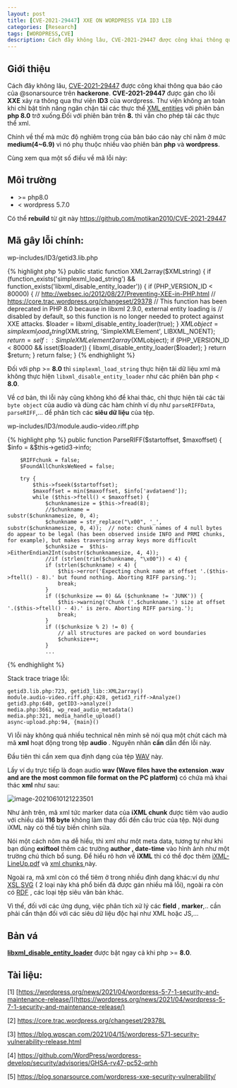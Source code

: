 ```yaml
---
layout: post
title: [CVE-2021-29447] XXE ON WORDPRESS VIA ID3 LIB
categories: [Research]
tags: [WORDPRESS,CVE]
description: Cách đây không lâu, CVE-2021-29447 được công khai thông qua báo cáo của @sonarsource trên hackerone. CVE-2021-29447 được gán cho lỗi XXE xảy ra thông qua thư viện ID3 của wordpress. Thư viện không an toàn khi chỉ bật tính năng ngăn chặn tải các thực thể XML entities với phiên bản php 8.0 trở xuống.Đối với phiên bản trên 8. thì vẫn cho phép tải các thực thể xml.
---
```


## Giới thiệu

Cách đây không lâu, [CVE-2021-29447](https://hackerone.com/reports/1095645) được công khai thông qua báo cáo của @sonarsource trên **hackerone**. **CVE-2021-29447** được gán cho lỗi **XXE** xảy ra thông qua thư viện **ID3** của wordpress. Thư viện không an toàn khi chỉ bật tính năng ngăn chặn tải các thực thể  [XML entities](https://portswigger.net/web-security/xxe/xml-entities) với phiên bản **php 8.0** trở xuống.Đối với phiên bản trên **8.** thì vẫn cho phép tải các thực thể xml.

Chính về thế mà mức độ nghiêm trọng của bản báo cáo này chỉ nằm ở mức **medium(4~6.9)** vì nó phụ thuộc nhiều vào phiên bản **php** và **wordpress**.

Cùng xem qua một số điều về mã lỗi này:

## Môi trường

- \>= php8.0
- < wordpress 5.7.0 

Có thể **rebuild** từ git này https://github.com/motikan2010/CVE-2021-29447

## Mã gây lỗi chính:

wp-includes/ID3/getid3.lib.php

{% highlight php %}
	public static function XML2array($XMLstring) {
		if (function_exists('simplexml_load_string') && function_exists('libxml_disable_entity_loader')) {
			if (PHP_VERSION_ID < 80000) {
				// http://websec.io/2012/08/27/Preventing-XEE-in-PHP.html
				// https://core.trac.wordpress.org/changeset/29378
				// This function has been deprecated in PHP 8.0 because in libxml 2.9.0, external entity loading is
				// disabled by default, so this function is no longer needed to protect against XXE attacks.
				$loader = libxml_disable_entity_loader(true);
			}
			$XMLobject = simplexml_load_string($XMLstring, 'SimpleXMLElement', LIBXML_NOENT);
			$return = self::SimpleXMLelement2array($XMLobject);
			if (PHP_VERSION_ID < 80000 && isset($loader)) {
				libxml_disable_entity_loader($loader);
			}
			return $return;
		}
		return false;
	}
{% endhighlight %}

Đối với php >= **8.0** thì `simplexml_load_string` thực hiện tải dữ liệu xml mà không thực hiện `libxml_disable_entity_loader` như các phiên bản php < **8.0**.		

Về cơ bản, thì lỗi này cũng không khó để khai thác, chỉ thực hiện tải các tải `byte object` của audio và dùng các hàm chính ví dụ như `parseRIFFData`, `parseRIFF`,... để phân tích các **siêu dữ liệu** của tệp.

wp-includes/ID3/module.audio-video.riff.php

{% highlight php %}
	public function ParseRIFF($startoffset, $maxoffset) {
		$info = &$this->getid3->info;

		$RIFFchunk = false;
		$FoundAllChunksWeNeed = false;

		try {
			$this->fseek($startoffset);
			$maxoffset = min($maxoffset, $info['avdataend']);
			while ($this->ftell() < $maxoffset) {
				$chunknamesize = $this->fread(8);
				//$chunkname =                          substr($chunknamesize, 0, 4);
				$chunkname = str_replace("\x00", '_', substr($chunknamesize, 0, 4));  // note: chunk names of 4 null bytes do appear to be legal (has been observed inside INFO and PRMI chunks, for example), but makes traversing array keys more difficult
				$chunksize =  $this->EitherEndian2Int(substr($chunknamesize, 4, 4));
				//if (strlen(trim($chunkname, "\x00")) < 4) {
				if (strlen($chunkname) < 4) {
					$this->error('Expecting chunk name at offset '.($this->ftell() - 8).' but found nothing. Aborting RIFF parsing.');
					break;
				}
				if (($chunksize == 0) && ($chunkname != 'JUNK')) {
					$this->warning('Chunk ('.$chunkname.') size at offset '.($this->ftell() - 4).' is zero. Aborting RIFF parsing.');
					break;
				}
				if (($chunksize % 2) != 0) {
					// all structures are packed on word boundaries
					$chunksize++;
				}
				...

{% endhighlight %}

Stack trace triage lỗi:

```
getid3.lib.php:723, getid3_lib::XML2array()
module.audio-video.riff.php:428, getid3_riff->Analyze()
getid3.php:640, getID3->analyze()
media.php:3661, wp_read_audio_metadata()
media.php:321, media_handle_upload()
async-upload.php:94, {main}()
```

Vì lỗi này không quá nhiều technical nên mình sẽ nói qua một chút cách mà mã **xml** hoạt động trong tệp **audio** . Nguyên nhân **cần** dẫn đến lỗi này.

Đầu tiên thì cần xem qua định dạng của tệp [WAV](https://sites.google.com/site/musicgapi/technical-documents/wav-file-format) này.



Lấy ví dụ trực tiếp là đoạn audio **wav (Wave files have the extension .wav and are the most common file format on the PC platform)** có chứa mã khai thác **xml** như sau:

![image-20210610121223501](https://dangkhai0x21.github.io/assets/media/forpost/CVE-2021-29447/1.jpg)

Như ảnh trên, mã xml tức marker data của **iXML chunk** được tiêm vào audio với chiều dài **116 byte** không làm thay đổi đến cấu trúc của tệp. Nội dung iXML này có thể tùy biến chỉnh sửa.

Nói một cách nôm na dễ hiểu, thì xml như một meta data, tương tự như khi bạn dùng **exiftool** thêm các trường **author , date-time** vào hình ảnh như một trường chú thích bổ sung. Để hiểu rõ hơn về **iXML** thì có thể đọc thêm [iXML-LineUp.pdf](http://www.gallery.co.uk/ixml/iXML-LineUp.pdf) và [xml chunks ](http://bwfmetaedit.sourceforge.net/xml_chunks.html)này.

Ngoài ra, mã xml còn có thể tiêm ở trong nhiều định dạng khác:ví dụ như [XSL](https://cve.mitre.org/cgi-bin/cvename.cgi?name=CVE-2009-1699),[SVG](https://hackerone.com/reports/897244) ( 2 loại này khá phổ biến đã được gán nhiều mã lỗi), ngoài ra còn có [RDF](https://cve.mitre.org/cgi-bin/cvename.cgi?name=CVE-2012-0037) , các loại tệp siêu văn bản khác.

Vì thế, đối với các ứng dụng, việc phân tích xử lý các **field** , **marker**,.. cần phải cẩn thận đối với các siêu dữ liệu độc hại như XML hoặc JS,...

## Bản vá

**<u>libxml_disable_entity_loader</u>** được bật ngay cả khi php >= **8.0**.

## Tài liệu: 

[1] [https://wordpress.org/news/2021/04/wordpress-5-7-1-security-and-maintenance-release/](https://wordpress.org/news/2021/04/wordpress-5-7-1-security-and-maintenance-release/)

[2] https://core.trac.wordpress.org/changeset/29378L

[3] https://blog.wpscan.com/2021/04/15/wordpress-571-security-vulnerability-release.html

[4] https://github.com/WordPress/wordpress-develop/security/advisories/GHSA-rv47-pc52-qrhh

[5] https://blog.sonarsource.com/wordpress-xxe-security-vulnerability/



